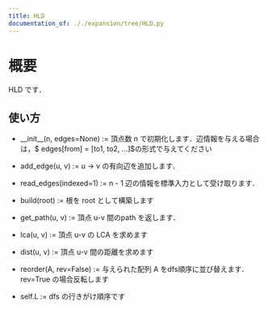 ```yaml
---
title: HLD
documentation_of: ././expansion/tree/HLD.py
---
```


# 概要
HLD です．

## 使い方

- \_\_init\_\_(n, edges=None) := 頂点数 n で初期化します．辺情報を与える場合は，$ edges[from] = [to1, to2, ...]$の形式で与えてください
- add_edge(u, v) := u -> v の有向辺を追加します．
- read_edges(indexed=1) := n - 1 辺の情報を標準入力として受け取ります．
- build(root) := 根を root として構築します
- get_path(u, v) := 頂点 u-v 間のpath を返します．
- lca(u, v) := 頂点 u-v の LCA を求めます
- dist(u, v) := 頂点 u-v 間の距離を求めます
- reorder(A, rev=False) := 与えられた配列 A をdfs順序に並び替えます．rev=True の場合反転します



- self.L := dfs の行きがけ順序です
